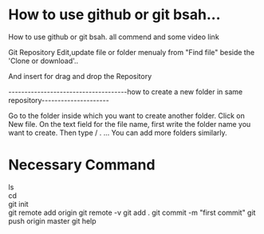 # How to use github or git bsah...

How to use github or git bsah. all commend and some video link


Git Repository Edit,update file or folder menualy from "Find file" beside the 'Clone or download'..

And insert for drag and drop the Repository

-------------------------------------how to create a new folder in same repository---------------------

Go to the folder inside which you want to create another folder.
Click on New file.
On the text field for the file name, first write the folder name you want to create.
Then type / . ...
You can add more folders similarly.


# Necessary Command  

ls	
cd	
git init	
git remote add origin <gitlink>
git remote -v
git add .
git commit -m "first commit"
git push origin master
git help

	
